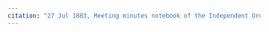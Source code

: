```yaml
---
citation: "27 Jul 1883, Meeting minutes notebook of the Independent Order of Good Templars, High Bridge Lodge No. 296, Tompkins County History Center, Ithaca NY."
---
```



